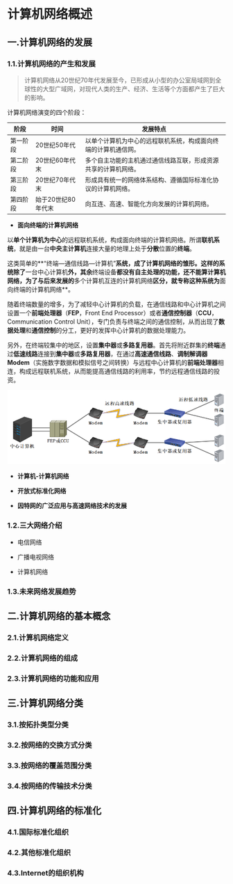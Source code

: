 # 计算机网络概述

## 一.计算机网络的发展

### 1.1.计算机网络的产生和发展

> 计算机网络从20世纪70年代发展至今，已形成从小型的办公室局域网到全球性的大型广域网，对现代人类的生产、经济、生活等个方面都产生了巨大的影响。

计算机网络演变的四个阶段：

| 阶段 |	时间  | 发展特点 |
| -------| ------| --- |
| 第一阶段	| 20世纪50年代	| 以单个计算机为中心的远程联机系统，构成面向终端的计算机通信网。|
| 第二阶段	| 20世纪60年代末	| 多个自主功能的主机通过通信线路互联，形成资源共享的计算机网络。|
| 第三阶段	| 20世纪70年代末	| 形成具有统一的网络体系结构、遵循国际标准化协议的计算机网络。|
| 第四阶段	| 始于20世纪80年代末	| 向互连、高速、智能化方向发展的计算机网络。|

- **面向终端的计算机网络**

​    以**单个计算机为中心**的远程联机系统，构成面向终端的计算机网络。所谓**联机系统**，就是由一台**中央主计算机**连接大量的地理上处于**分散**位置的**终端**。

​    这类简单的**“终端—通信线路—计算机”**系统，成了计算机网络的雏形。这样的系统除了**一台中心计算机**外，其余**终端设备**都没有自主处理的功能，还不能算计算机网络，为了与后来发展的**多个计算机互连的计算机网络**区分，就专称这种系统为**面向终端的计算机网络**。

​    随着终端数量的增多，为了减轻中心计算机的负载，在通信线路和中心计算机之间设置一个**前端处理器**（**FEP**，Front End Processor）或者**通信控制器**（**CCU**，Communication Control Unit），专门负责与终端之间的通信控制，从而出现了**数据处理**和**通信控制**的分工，更好的发挥中心计算机的数据处理能力。

​    另外，在终端较集中的地区，设置**集中器**或**多路复用器**。首先将附近群集的**终端**通过**低速线路**连接到**集中器**或**多路复用器**，在通过**高速通信线路**、**调制解调器Modem**（实施数字数据和模拟信号之间转换）与远程中心计算机的**前端处理器**相连，构成远程联机系统，从而能提高通信线路的利用率，节约远程通信线路的投资。

![单计算机为中心的远程联机系统](../network/images/单计算机远程联机系统.png)

- **计算机-计算机网络**

 

- **开放式标准化网络**



- **因特网的广泛应用与高速网络技术的发展**




### 1.2.三大网络介绍

- 电信网络



- 广播电视网络



- 计算机网络



### 1.3.未来网络发展趋势

## 二.计算机网络的基本概念

### 2.1.计算机网络定义

### 2.2.计算机网络的组成

### 2.3.计算机网络的功能和应用

## 三.计算机网络分类

### 3.1.按拓扑类型分类

### 3.2.按网络的交换方式分类

### 3.3.按网络的覆盖范围分类

### 3.4.按网络的传输技术分类

## 四.计算机网络的标准化

### 4.1.国际标准化组织

### 4.2.其他标准化组织

### 4.3.Internet的组织机构

